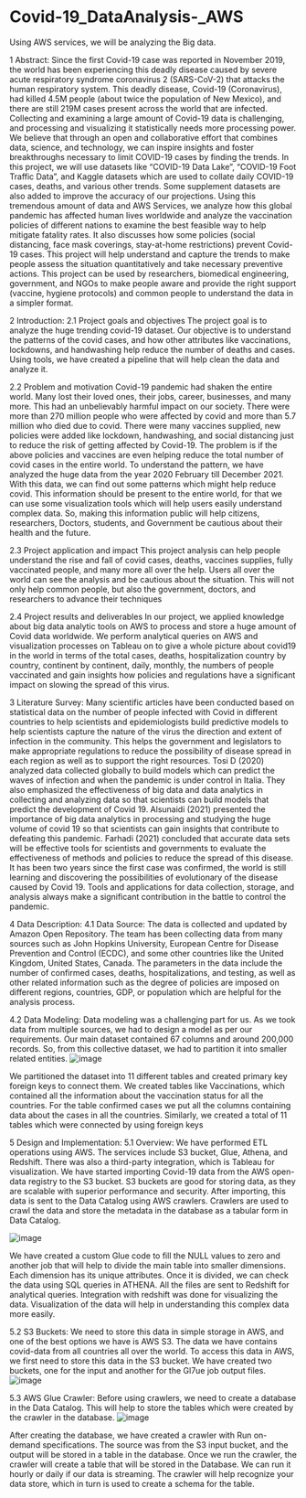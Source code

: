 # Covid-19_DataAnalysis-_AWS
Using AWS services, we will be analyzing the Big data.

 	
1	Abstract:
Since the first Covid-19 case was reported in November 2019, the world has been experiencing this deadly disease caused by severe acute respiratory syndrome coronavirus 2 (SARS-CoV-2) that attacks the human respiratory system. This deadly disease, Covid-19 (Coronavirus), had killed 4.5M people (about twice the population of New Mexico), and there are still 219M cases present across the world that are infected. Collecting and examining a large amount of Covid-19 data is challenging, and processing and visualizing it statistically needs more processing power. We believe that through an open and collaborative effort that combines data, science, and technology, we can inspire insights and foster breakthroughs necessary to limit COVID-19 cases by finding the trends. In this project, we will use datasets like “COVID-19 Data Lake”, “COVID-19 Foot Traffic Data”, and Kaggle datasets which are used to collate daily COVID-19 cases, deaths, and various other trends. Some supplement datasets are also added to improve the accuracy of our projections. Using this tremendous amount of data and AWS Services, we analyze how this global pandemic has affected human lives worldwide and analyze the vaccination policies of different nations to examine the best feasible way to help mitigate fatality rates. It also discusses how some policies (social distancing, face mask coverings, stay-at-home restrictions) prevent Covid-19 cases. This project will help understand and capture the trends to make people assess the situation quantitatively and take necessary preventive actions. This project can be used by researchers, biomedical engineering, government, and NGOs to make people aware and provide the right support (vaccine, hygiene protocols) and common people to understand the data in a simpler format.

2	Introduction:
2.1	Project goals and objectives
The project goal is to analyze the huge trending covid-19 dataset. Our objective is to understand the patterns of the covid cases, and how other attributes like vaccinations, lockdowns, and handwashing help reduce the number of deaths and cases. Using tools, we have created a pipeline that will help clean the data and analyze it.

2.2	Problem and motivation
Covid-19 pandemic had shaken the entire world. Many lost their loved ones, their jobs, career, businesses, and many more. This had an unbelievably harmful impact on our society. There were more than 270 million people who were affected by covid and more than 5.7 million who died due to covid. There were many vaccines supplied, new policies were added like lockdown, handwashing, and social distancing just to reduce the risk of getting affected by Covid-19. 
The problem is if the above policies and vaccines are even helping reduce the total number of covid cases in the entire world. To understand the pattern, we have analyzed the huge data from the year 2020 February till December 2021. With this data, we can find out some patterns which might help reduce covid.
This information should be present to the entire world, for that we can use some visualization tools which will help users easily understand complex data. So, making this information public will help citizens, researchers, Doctors, students, and Government be cautious about their health and the future.
 
2.3	Project application and impact 
This project analysis can help people understand the rise and fall of covid cases, deaths, vaccines supplies, fully vaccinated people, and many more all over the help. Users all over the world can see the analysis and be cautious about the situation. This will not only help common people, but also the government, doctors, and researchers to advance their techniques

2.4	Project results and deliverables
In our project, we applied knowledge about big data analytic tools on AWS to process and store a huge amount of Covid data worldwide.
We perform analytical queries on AWS and visualization processes on Tableau on to give a whole picture about covid19 in the world in terms of the total cases, deaths, hospitalization country by country, continent by continent, daily, monthly, the numbers of people vaccinated and gain insights how policies and regulations have a significant impact on slowing the spread of this virus.

3	Literature Survey:
Many scientific articles have been conducted based on statistical data on the number of people infected with Covid in different countries to help scientists and epidemiologists build predictive models to help scientists capture the nature of the virus the direction and extent of infection in the community. This helps the government and legislators to make appropriate regulations to reduce the possibility of disease spread in each region as well as to support the right resources. Tosi D (2020) analyzed data collected globally to build models which can predict the waves of infection and when the pandemic is under control in Italia. They also emphasized the effectiveness of big data and data analytics in collecting and analyzing data so that scientists can build models that predict the development of Covid 19. Alsunaidi (2021) presented the importance of big data analytics in processing and studying the huge volume of covid 19 so that scientists can gain insights that contribute to defeating this pandemic. Farhadi (2021) concluded that accurate data sets will be effective tools for scientists and governments to evaluate the effectiveness of methods and policies to reduce the spread of this disease.
It has been two years since the first case was confirmed, the world is still learning and discovering the possibilities of evolutionary of the disease caused by Covid 19. Tools and applications for data collection, storage, and analysis always make a significant contribution in the battle to control the pandemic.

4	Data Description:
4.1	Data Source:
The data is collected and updated by Amazon Open Repository. The team has been collecting data from many sources such as John Hopkins University, European Centre for Disease Prevention and Control (ECDC), and some other countries like the United Kingdom, United States, Canada. The parameters in the data include the number of confirmed cases, deaths, hospitalizations, and testing, as well as other related information such as the degree of policies are imposed on different regions, countries, GDP, or population which are helpful for the analysis process.

4.2	Data Modeling:
Data modeling was a challenging part for us. As we took data from multiple sources, we had to design a model as per our requirements. Our main dataset contained 67 columns and around 200,000 records. So, from this collective dataset, we had to partition it into smaller related entities.
![image](https://user-images.githubusercontent.com/39133612/147705506-2a2b91c2-86a3-48c7-81cf-8166ccc1b433.png)


 We partitioned the dataset into 11 different tables and created primary key foreign keys to connect them. We created tables like Vaccinations, which contained all the information about the vaccination status for all the countries. For the table confirmed cases we put all the columns containing data about the cases in all the countries. Similarly, we created a total of 11 tables which were connected by using foreign keys

5	Design and Implementation:
5.1	Overview:
We have performed ETL operations using AWS. The services include S3 bucket, Glue, Athena, and Redshift. There was also a third-party integration, which is Tableau for visualization.
We have started importing Covid-19 data from the AWS open-data registry to the S3 bucket. S3 buckets are good for storing data, as they are scalable with superior performance and security. After importing, this data is sent to the Data Catalog using AWS crawlers. Crawlers are used to crawl the data and store the metadata in the database as a tabular form in Data Catalog. 

![image](https://user-images.githubusercontent.com/39133612/147706042-7598bdf3-ddad-41da-b14e-dbd8ddefa451.png)


We have created a custom Glue code to fill the NULL values to zero and another job that will help to divide the main table into smaller dimensions. Each dimension has its unique attributes. Once it is divided, we can check the data using SQL queries in ATHENA. All the files are sent to Redshift for analytical queries. 
Integration with redshift was done for visualizing the data. Visualization of the data will help in understanding this complex data more easily.

5.2	S3 Buckets:
We need to store this data in simple storage in AWS, and one of the best options we have is AWS S3. The data we have contains covid-data from all countries all over the world. To access this data in AWS, we first need to store this data in the S3 bucket. We have created two buckets, one for the input and another for the Gl7ue job output files. 
![image](https://user-images.githubusercontent.com/39133612/147706066-85b4e416-987c-40c9-a898-650da038a03e.png)

5.3	AWS Glue Crawler:
Before using crawlers, we need to create a database in the Data Catalog. This will help to store the tables which were created by the crawler in the database.
![image](https://user-images.githubusercontent.com/39133612/147706089-8f9bee63-99cd-4380-b914-1c3c19fc4a83.png)

After creating the database, we have created a crawler with Run on-demand specifications. The source was from the S3 input bucket, and the output will be stored in a table in the database.
Once we run the crawler, the crawler will create a table that will be stored in the Database. We can run it hourly or daily if our data is streaming. The crawler will help recognize your data store, which in turn is used to create a schema for the table.

